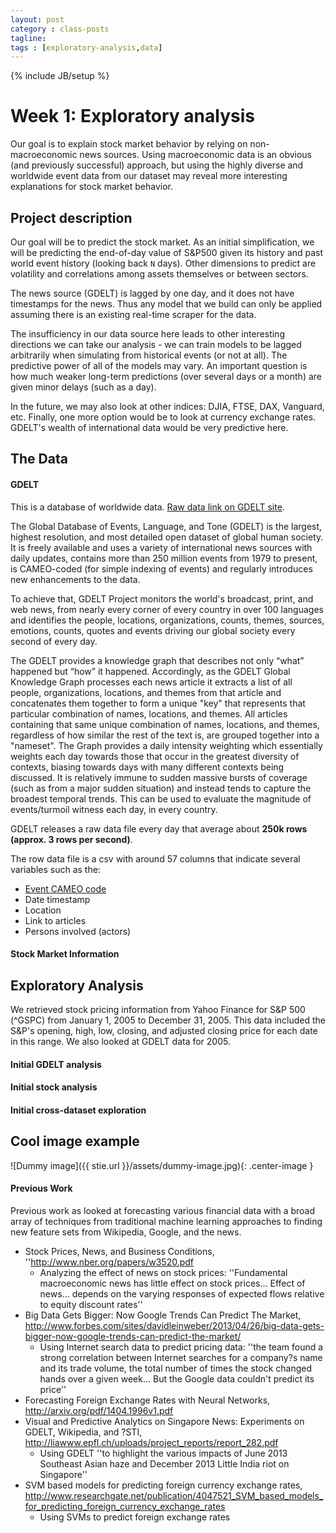 ```yaml
---
layout: post
category : class-posts
tagline:
tags : [exploratory-analysis,data]
---
```

{% include JB/setup %}

# Week 1: Exploratory analysis

Our goal is to explain stock market behavior by relying on non-macroeconomic news sources. Using macroeconomic data is an obvious (and previously successful) approach, but using the highly diverse and worldwide event data from our dataset may reveal more interesting explanations for stock market behavior.

## Project description

Our goal will be to predict the stock market. As an initial simplification, we will be predicting the end-of-day value of S&P500 given its history and past world event history (looking back `N` days). Other dimensions to predict are volatility and correlations among assets themselves or between sectors.

The news source (GDELT) is lagged by one day, and it does not have timestamps for the news. Thus any model that we build can only be applied assuming there is an existing real-time scraper for the data.

The insufficiency in our data source here leads to other interesting directions we can take our analysis - we can train models to be lagged arbitrarily when simulating from historical events (or not at all). The predictive power of all of the models may vary. An important question is how much weaker long-term predictions (over several days or a month) are given minor delays (such as a day).

In the future, we may also look at other indices: DJIA, FTSE, DAX, Vanguard, etc. Finally, one more option would be to look at currency exchange rates. GDELT's wealth of international data would be very predictive here.

## The Data

#### GDELT 

This is a database of worldwide data. 
[Raw data link on GDELT site](data.gdeltproject.org/events/index.html).


The Global Database of Events, Language, and Tone (GDELT) is the largest, highest resolution, and most detailed open dataset of global human society. 
It is freely available and uses a variety of international news sources with daily updates, contains more than 250 million events from 1979 to present, is CAMEO-coded (for simple indexing of events) and regularly introduces new enhancements to the data.


To achieve that, GDELT Project monitors the world's broadcast, print, and web news, from nearly every corner of every country in over 100 languages and identifies  the people, locations, organizations, counts, themes, sources, emotions, counts, quotes and events driving our global society every second of every day. 


The GDELT provides a knowledge graph that describes not only “what” happened but “how” it happened. Accordingly,  as the GDELT Global Knowledge Graph processes each news article it extracts a list of all people, organizations, locations, and themes from that article and concatenates them together to form a unique "key" that represents that particular combination of names, locations, and themes. All articles containing that same unique combination of names, locations, and themes, regardless of how similar the rest of the text is, are grouped together into a "nameset". The Graph provides a daily intensity weighting which essentially weights each day towards those that occur in the greatest diversity of contexts, biasing towards days with many different contexts being discussed. It is relatively immune to sudden massive bursts of coverage (such as from a major sudden situation) and instead tends to capture the broadest temporal trends. This can be used to evaluate the magnitude of events/turmoil witness each day, in every country.

GDELT releases a raw data file every day that average about **250k rows (approx. 3 rows per second)**.

The row data file is a csv with around 57 columns that indicate several variables such as the:

* [Event CAMEO code](http://data.gdeltproject.org/documentation/CAMEO.Manual.1.1b3.pdf)
* Date timestamp
* Location
* Link to articles
* Persons involved (actors)

#### Stock Market Information

## Exploratory Analysis

We retrieved stock pricing information from Yahoo Finance for S&P 500 (^GSPC) from January 1, 2005 to December 31, 2005. This data included the S&P's opening, high, low, closing, and adjusted closing price for each date in this range. We also looked at GDELT data for 2005. 

#### Initial GDELT analysis

#### Initial stock analysis

#### Initial cross-dataset exploration

## Cool image example

![Dummy image]({{ stie.url }}/assets/dummy-image.jpg){: .center-image }

#### Previous Work
Previous work as looked at forecasting various financial data with a broad array of techniques from traditional machine learning approaches to finding new feature sets from Wikipedia, Google, and the news.

- Stock Prices, News, and Business Conditions, ''http://www.nber.org/papers/w3520.pdf
  - Analyzing the effect of news on stock prices: ''Fundamental macroeconomic news has little effect on stock prices... Effect of news... depends on the varying responses of expected flows relative to equity discount rates'' 
- Big Data Gets Bigger: Now Google Trends Can Predict The Market, http://www.forbes.com/sites/davidleinweber/2013/04/26/big-data-gets-bigger-now-google-trends-can-predict-the-market/
  - Using Internet search data to predict pricing data: ''the team found a strong correlation between Internet searches for a company?s name and its trade volume, the total number of times the stock changed hands over a given week... But the Google data couldn't predict its price'' 
- Forecasting Foreign Exchange Rates with Neural Networks, http://arxiv.org/pdf/1404.1996v1.pdf
- Visual and Predictive Analytics on Singapore News: Experiments on GDELT, Wikipedia, and ?STI, http://liawww.epfl.ch/uploads/project_reports/report_282.pdf
  - Using GDELT ''to highlight the various impacts of June 2013
Southeast Asian haze and December 2013 Little India riot on Singapore'' 
- SVM based models for predicting foreign currency exchange rates, http://www.researchgate.net/publication/4047521_SVM_based_models_for_predicting_foreign_currency_exchange_rates
  - Using SVMs to predict foreign exchange rates 

